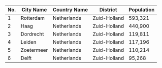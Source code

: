 | No. | City Name | Country Name | District | Population |
| --- | --- | --- | --- | --- |
| 1| Rotterdam | Netherlands | Zuid-Holland | 593,321 |
| 2| Haag | Netherlands | Zuid-Holland | 440,900 |
| 3| Dordrecht | Netherlands | Zuid-Holland | 119,811 |
| 4| Leiden | Netherlands | Zuid-Holland | 117,196 |
| 5| Zoetermeer | Netherlands | Zuid-Holland | 110,214 |
| 6| Delft | Netherlands | Zuid-Holland | 95,268 |

